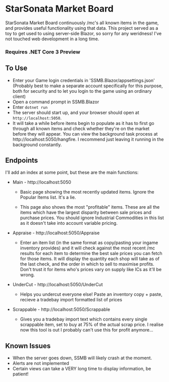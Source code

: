 # StarSonata Market Board

StarSonata Market Board continuously /mc's all known items in the game, and provides useful functionality using that data.
This project served as a toy to get used to using server-side Blazor, so sorry for any weridness! I've not touched web development in a long time.

### Requires .NET Core 3 Preview

## To Use

- Enter your Game login credentials in 'SSMB.Blazor/appsettings.json' (Probably best to make a separate account specifically for this purpose, both for security and to let you login to the game using an ordinary client)
- Open a command prompt in SSMB.Blazor
- Enter `dotnet run`
- The server should start up, and your browser should open at `http://localhost:5050`.
- It will take a while before items begin to populate as it has to first go through all known items and check whether they're on the market before they will appear. You can view the background task process at http://localhost:5050/hangfire. I recommend just leaving it running in the background constantly.

## Endpoints

I'll add an index at some point, but these are the main functions:

* Main - http://localhost:5050
    * Basic page showing the most recently updated items. Ignore the Popular Items list. It's a lie.
    
    * This page also shows the most "profitable" items. These are all the items which have the largest disparity between sale prices and purchase prices. You should ignore Industrial Commodities in this list as it doesn't take into account variable pricing.
    
* Appraise - http://localhost:5050/Appraise
    * Enter an item list (in the same format as copy/pasting your ingame inventory provides) and it will check against the most recent /mc results for each item to determine the best sale prices you can fetch for those items. It will display the quantity each shop will take as of the last check, and the order in which to sell to maximise profits. Don't trust it for items who's prices vary on supply like ICs as it'll be wrong.
    
* UnderCut - http://localhost:5050/UnderCut
    * Helps you undercut everyone else! Paste an inventory copy + paste, recieve a tradebay import formatted list of prices
    
* Scrappable - http://localhost:5050/Scrappable
    * Gives you a tradebay import text which contains every single scrappable item, set to buy at 75% of the actual scrap price. I realise now this tool is out I probably can't use this for profit anymore...

## Known Issues

- When the server goes down, SSMB will likely crash at the moment.
- Alerts are not implemented
- Certain views can take a VERY long time to display information, be patient!
